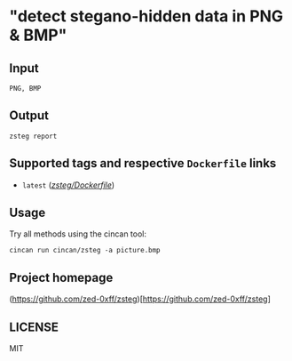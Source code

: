 # "detect stegano-hidden data in PNG & BMP"

## Input

```
PNG, BMP
```

## Output

```
zsteg report
```

## Supported tags and respective `Dockerfile` links

* `latest` ([*zsteg/Dockerfile*](https://gitlab.com/CinCan/tools/tree/master/zsteg))


## Usage


Try all methods using the cincan tool:

`cincan run cincan/zsteg -a picture.bmp`



## Project homepage

(https://github.com/zed-0xff/zsteg)[https://github.com/zed-0xff/zsteg]

## LICENSE

MIT
